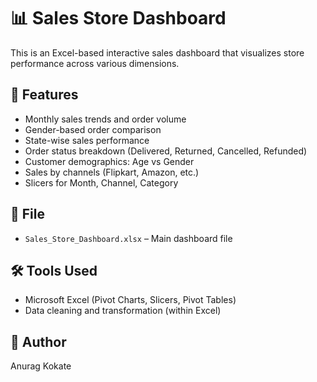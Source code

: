 # 📊 Sales Store Dashboard

This is an Excel-based interactive sales dashboard that visualizes store performance across various dimensions.

## 🔹 Features

- Monthly sales trends and order volume
- Gender-based order comparison
- State-wise sales performance
- Order status breakdown (Delivered, Returned, Cancelled, Refunded)
- Customer demographics: Age vs Gender
- Sales by channels (Flipkart, Amazon, etc.)
- Slicers for Month, Channel, Category

## 📁 File

- `Sales_Store_Dashboard.xlsx` – Main dashboard file

## 🛠️ Tools Used

- Microsoft Excel (Pivot Charts, Slicers, Pivot Tables)
- Data cleaning and transformation (within Excel)

## 📌 Author

Anurag Kokate


